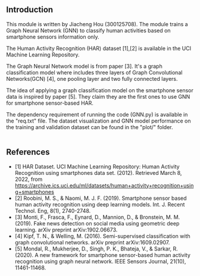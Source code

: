 Introduction
------------

This module is written by Jiacheng Hou (300125708). The module trains a Graph Neural Network (GNN) to 
classify human activities based on smartphone sensors information only. 

The Human Activity Recognition (HAR) dataset [1],[2] is available in the UCI Machine Learning Repository.

The Graph Neural Network model is from paper [3]. It's a 
graph classification model where includes three layers of Graph Convolutional
Networks(GCN) [4], one pooling layer and two fully connected layers. 

The idea of applying a graph classification model on the 
smartphone sensor data is inspired by paper [5]. They claim
they are the first ones to use GNN for smartphone sensor-based
HAR.

The dependency requirement of running the code (GNN.py) is available in the "req.txt" file. The dataset visualization and GNN model performance on the training and validation dataset can be found
in the "plot/" folder.
<br />
<br />


References
------------
* [1] HAR Dataset. UCI Machine Learning Repository: Human Activity Recognition using smartphones data set. (2012). Retrieved March 8, 2022, from https://archive.ics.uci.edu/ml/datasets/human+activity+recognition+using+smartphones 
* [2] Roobini, M. S., & Naomi, M. J. F. (2019). Smartphone sensor based human activity recognition using deep learning models. Int. J. Recent Technol. Eng, 8(1), 2740-2748.
* [3] Monti, F., Frasca, F., Eynard, D., Mannion, D., & Bronstein, M. M. (2019). Fake news detection on social media using geometric deep learning. arXiv preprint arXiv:1902.06673.
* [4] Kipf, T. N., & Welling, M. (2016). Semi-supervised classification with graph convolutional networks. arXiv preprint arXiv:1609.02907.
* [5] Mondal, R., Mukherjee, D., Singh, P. K., Bhateja, V., & Sarkar, R. (2020). A new framework for smartphone sensor-based human activity recognition using graph neural network. IEEE Sensors Journal, 21(10), 11461-11468.
